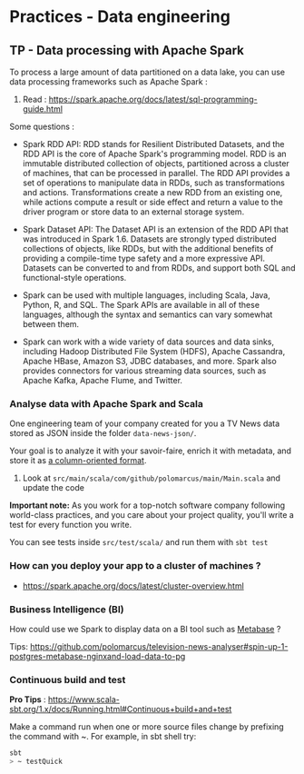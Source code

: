 # Practices - Data engineering

## TP - Data processing with Apache Spark
To process a large amount of data partitioned on a data lake, you can use data processing frameworks such as Apache Spark :
1. Read : https://spark.apache.org/docs/latest/sql-programming-guide.html

Some questions :
* Spark RDD API: RDD stands for Resilient Distributed Datasets, and the RDD API is the core of Apache Spark's programming model. RDD is an immutable distributed collection of objects, partitioned across a cluster of machines, that can be processed in parallel. The RDD API provides a set of operations to manipulate data in RDDs, such as transformations and actions. Transformations create a new RDD from an existing one, while actions compute a result or side effect and return a value to the driver program or store data to an external storage system.

*  Spark Dataset API: The Dataset API is an extension of the RDD API that was introduced in Spark 1.6. Datasets are strongly typed distributed collections of objects, like RDDs, but with the additional benefits of providing a compile-time type safety and a more expressive API. Datasets can be converted to and from RDDs, and support both SQL and functional-style operations.

* Spark can be used with multiple languages, including Scala, Java, Python, R, and SQL. The Spark APIs are available in all of these languages, although the syntax and semantics can vary somewhat between them.

* Spark can work with a wide variety of data sources and data sinks, including Hadoop Distributed File System (HDFS), Apache Cassandra, Apache HBase, Amazon S3, JDBC databases, and more. Spark also provides connectors for various streaming data sources, such as Apache Kafka, Apache Flume, and Twitter.
### Analyse data with Apache Spark and Scala 
One engineering team of your company created for you a TV News data stored as JSON inside the folder `data-news-json/`.

Your goal is to analyze it with your savoir-faire, enrich it with metadata, and store it as [a column-oriented format](https://parquet.apache.org/).

1. Look at `src/main/scala/com/github/polomarcus/main/Main.scala` and update the code 

**Important note:** As you work for a top-notch software company following world-class practices, and you care about your project quality, you'll write a test for every function you write.

You can see tests inside `src/test/scala/` and run them with `sbt test`

### How can you deploy your app to a cluster of machines ?
* https://spark.apache.org/docs/latest/cluster-overview.html

### Business Intelligence (BI)
How could use we Spark to display data on a BI tool such as [Metabase](https://www.metabase.com/) ?

Tips: https://github.com/polomarcus/television-news-analyser#spin-up-1-postgres-metabase-nginxand-load-data-to-pg

### Continuous build and test
**Pro Tips** : https://www.scala-sbt.org/1.x/docs/Running.html#Continuous+build+and+test

Make a command run when one or more source files change by prefixing the command with ~. For example, in sbt shell try:
```bash
sbt
> ~ testQuick
```